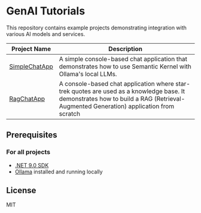 # GenAI Tutorials

This repository contains example projects demonstrating integration with various AI models and services.

| Project Name                               | Description                                                                                                                                                                        |
|--------------------------------------------|------------------------------------------------------------------------------------------------------------------------------------------------------------------------------------|
| [SimpleChatApp](./SimpleChatApp/README.md) | A simple console-based chat application that demonstrates how to use Semantic Kernel with Ollama's local LLMs.                                                                     |
| [RagChatApp](./RagChatApp/README.md)       | A console-based chat application where star-trek quotes are used as a knowledge base. It demonstrates how to build a RAG (Retrieval-Augmented Generation) application from scratch |

## Prerequisites

### For all projects

- [.NET 9.0 SDK](https://dotnet.microsoft.com/download)
- [Ollama](https://ollama.ai) installed and running locally

## License

MIT